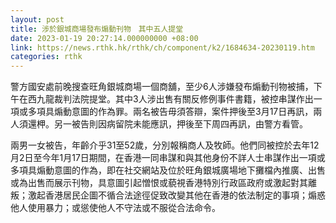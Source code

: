 ```yaml
---
layout: post
title: 涉於銀城商場發布煽動刊物　其中五人提堂
date: 2023-01-19 20:27:14.000000000 +08:00
link: https://news.rthk.hk/rthk/ch/component/k2/1684634-20230119.htm
categories: rthk
---
```


警方國安處前晚搜查旺角銀城商場一個商舖，至少6人涉嫌發布煽動刊物被捕，下午在西九龍裁判法院提堂。其中3人涉出售有關反修例事件書籍，被控串謀作出一項或多項具煽動意圖的作為罪。兩名被告毋須答辯，案件押後至3月17日再訊，兩人須還柙。另一被告則因病留院未能應訊，押後至下周四再訊，由警方看管。

兩男一女被告，年齡介乎31至52歲，分別報稱商人及牧師。他們同被控於去年12月2日至今年1月17日期間，在香港一同串謀和與其他身份不詳人士串謀作出一項或多項具煽動意圖的作為，即在社交網站及位於旺角銀城廣場地下攤檔內推廣、出售或為出售而展示刊物，具意圖引起憎恨或藐視香港特別行政區政府或激起對其離叛；激起香港居民企圖不循合法途徑促致改變其他在香港的依法制定的事項；煽惑他人使用暴力；或慫使他人不守法或不服從合法命令。

